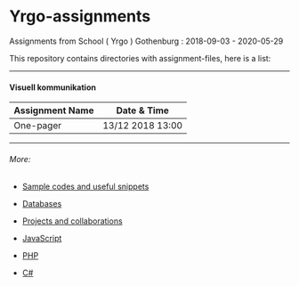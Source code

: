 # Yrgo-assignments
Assignments from School ( Yrgo ) Gothenburg : 2018-09-03 - 2020-05-29

This repository contains directories with assignment-files, here is a list:

---

#### Visuell kommunikation

|Assignment Name|Date & Time|
|-|-|
|One-pager|13/12 2018 13:00|

---

###### More:

* [Sample codes and useful snippets](https://github.com/freddan88/Yrgo-assignments/tree/master/00.Sample%20Codes)

* [Databases](https://github.com/freddan88/Yrgo-assignments/tree/master/01.Databases)

* [Projects and collaborations](https://github.com/freddan88/Yrgo-assignments/tree/master/05.Projects)

* [JavaScript](https://github.com/freddan88/Yrgo-assignments/tree/master/04.JavaScript)

* [PHP](https://github.com/freddan88/Yrgo-assignments/tree/master/03.PHP)

* [C#](https://github.com/freddan88/Yrgo-assignments/tree/master/06.C%23)

